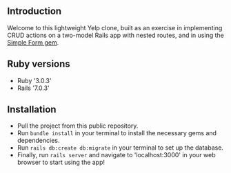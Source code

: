 ## Introduction
Welcome to this lightweight Yelp clone, built as an exercise in implementing CRUD actions on a two-model Rails app with nested routes, and in using the [Simple Form gem](https://github.com/heartcombo/simple_form).

## Ruby versions
- Ruby '3.0.3'
- Rails '7.0.3'

## Installation
- Pull the project from this public repository.
- Run `bundle install` in your terminal to install the necessary gems and dependencies.
- Run `rails db:create db:migrate` in your terminal to set up the database.
- Finally, run `rails server` and navigate to 'localhost:3000' in your web browser to start using the app!

